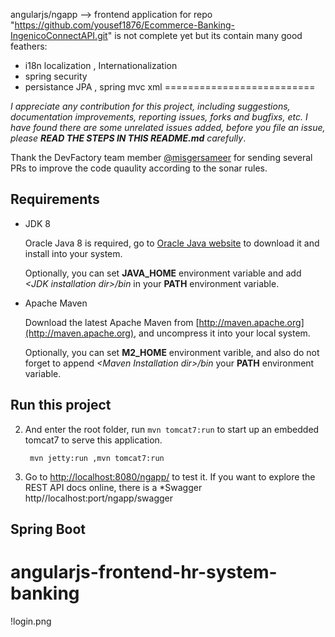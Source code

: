 angularjs/ngapp --> frontend application for repo "https://github.com/yousef1876/Ecommerce-Banking-IngenicoConnectAPI.git" is not complete yet but its contain many good 
feathers:

  - i18n localization , Internationalization 
  - spring security
  - persistance JPA , spring mvc xml 
==========================




_I appreciate any contribution for this project, including suggestions, documentation improvements, reporting issues, forks and bugfixs,  etc. I have found there are some unrelated issues added, before you file an issue, please **READ THE STEPS IN THIS README.md**  carefully_.



Thank the DevFactory team member [@misgersameer](https://github.com/misgersameer) for sending several PRs to improve the code quaulity according to the sonar rules.


## Requirements

* JDK 8

   Oracle Java 8 is required, go to [Oracle Java website](http://java.oracle.com) to download it and install into your system. 
 
   Optionally, you can set **JAVA\_HOME** environment variable and add *&lt;JDK installation dir>/bin* in your **PATH** environment variable.

* Apache Maven

   Download the latest Apache Maven from [http://maven.apache.org](http://maven.apache.org), and uncompress it into your local system. 

   Optionally, you can set **M2\_HOME** environment varible, and also do not forget to append *&lt;Maven Installation dir>/bin* your **PATH** environment variable.  

## Run this project
  
2. And enter the root folder, run `mvn tomcat7:run` to start up an embedded tomcat7 to serve this application.
  
   ```
    mvn jetty:run ,mvn tomcat7:run
   ```

3. Go to [http://localhost:8080/ngapp/](http://localhost:port/ngapp/) to test it. If you want to explore the REST API docs online, there is a *Swagger 
http//localhost:port/ngapp/swagger
## Spring Boot

# angularjs-frontend-hr-system-banking


!login.png
